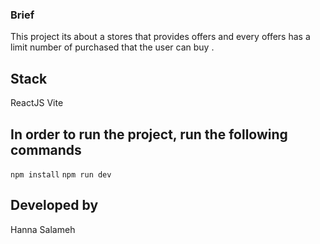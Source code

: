 ### Brief
This project its about a stores that provides offers and every offers has a limit number of purchased that the user can buy .


## Stack
ReactJS Vite

## In order to run the project, run the following commands
`npm install`
`npm run dev`

## Developed by
Hanna Salameh
